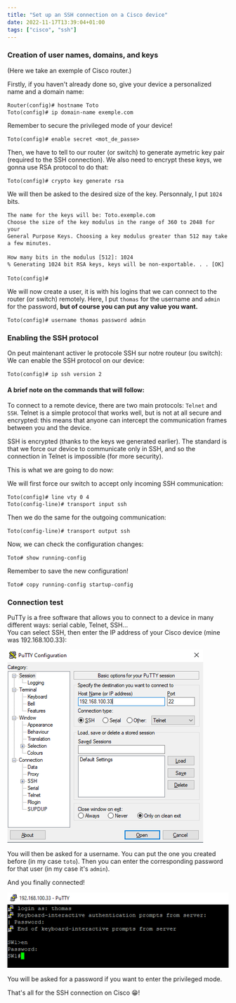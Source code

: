 ```yaml
---
title: "Set up an SSH connection on a Cisco device"
date: 2022-11-17T13:39:04+01:00
tags: ["cisco", "ssh"]
---
```


### Creation of user names, domains, and keys ###

(Here we take an exemple of Cisco router.)

Firstly, if you haven't already done so, give your device a personalized name and a domain name:

```
Router(config)# hostname Toto
Toto(config)# ip domain-name exemple.com

```
Remember to secure the privileged mode of your device! 

```
Toto(config)# enable secret <mot_de_passe>

```

Then, we have to tell to our router (or switch) to generate aymetric key pair (required to the SSH connection).
We also need to encrypt these keys, we gonna use RSA protocol to do that: 

```
Toto(config)# crypto key generate rsa
```

We will then be asked to the desired size of the key. Personnaly, I put `1024` bits.

```
The name for the keys will be: Toto.exemple.com
Choose the size of the key modulus in the range of 360 to 2048 for your
General Purpose Keys. Choosing a key modulus greater than 512 may take a few minutes.

How many bits in the modulus [512]: 1024
% Generating 1024 bit RSA keys, keys will be non-exportable. . . [OK]

Toto(config)# 

```

We will now create a user, it is with his logins that we can connect to the router (or switch) remotely. 
Here, I put `thomas` for the username and `admin` for the password, **but of course you can put any value you want.**

```
Toto(config)# username thomas password admin

```
### Enabling the SSH protocol ###

On peut maintenant activer le protocole SSH sur notre routeur (ou switch):
We can enable the SSH protocol on our device: 

```
Toto(config)# ip ssh version 2
```

#### A brief note on the commands that will follow: ####

To connect to a remote device, there are two main protocols: `Telnet` and `SSH`. Telnet is a simple protocol that works well, but is not at all secure and encrypted: this means that anyone can intercept the communication frames between you and the device.    

SSH is encrypted (thanks to the keys we generated earlier). The standard is that we force our device to communicate only in SSH, and so the connection in Telnet is impossible (for more security).

This is what we are going to do now: 

We will first force our switch to accept only incoming SSH communication: 

```
Toto(config)# line vty 0 4
Toto(config-line)# transport input ssh

```
Then we do the same for the outgoing communication:
```
Toto(config-line)# transport output ssh
```
Now, we can check the configuration changes: 
```
Toto# show running-config

```
Remember to save the new configuration!

```
Toto# copy running-config startup-config 

```
### Connection test ###
PuTTy is a free software that allows you to connect to a device in many different ways: serial cable, Telnet, SSH...    
You can select SSH, then enter the IP address of your Cisco device (mine was 192.168.100.33):

![putty](/images/putty.PNG)

You will then be asked for a username. You can put the one you created before (in my case `toto`).
Then you can enter the corresponding password for that user (in my case it's `admin`).    

And you finally connected! 

![ssh](/images/ssh.PNG)

You will be asked for a password if you want to enter the privileged mode. 

That's all for the SSH connection on Cisco 😁! 